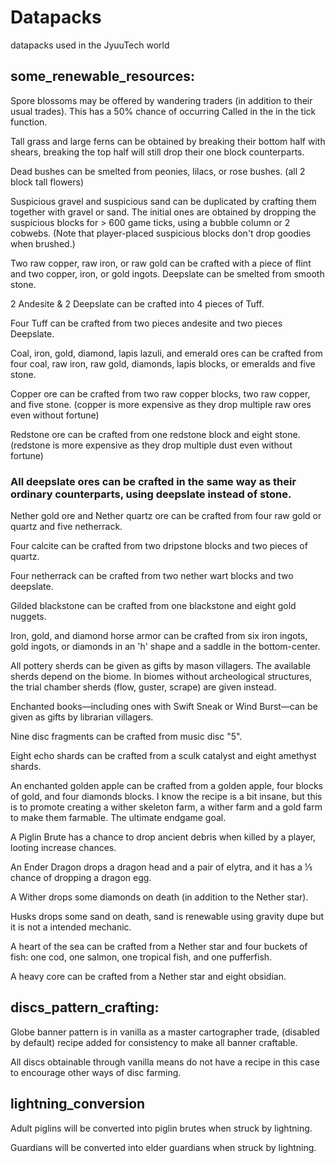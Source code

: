 # Datapacks
datapacks used in the JyuuTech world
## some_renewable_resources:
Spore blossoms may be offered by wandering traders (in addition to their usual trades). This has a 50% chance of occurring
Called in the in the tick function.

Tall grass and large ferns can be obtained by breaking their bottom half with shears, breaking the top half will still drop their one block counterparts.

Dead bushes can be smelted from peonies, lilacs, or rose bushes. (all 2 block tall flowers)

Suspicious gravel and suspicious sand can be duplicated by crafting them together with gravel or sand.
The initial ones are obtained by dropping the suspicious blocks for > 600 game ticks, using a bubble column or 2 cobwebs.
(Note that player-placed suspicious blocks don't drop goodies when brushed.)

Two raw copper, raw iron, or raw gold can be crafted with a piece of flint and two copper, iron, or gold ingots.
Deepslate can be smelted from smooth stone.

2 Andesite & 2 Deepslate can be crafted into 4 pieces of Tuff.

Four Tuff can be crafted from two pieces andesite and two pieces Deepslate.

Coal, iron, gold, diamond, lapis lazuli, and emerald ores can be crafted from four coal, raw iron, raw gold, diamonds, lapis blocks, or emeralds and five stone. 

Copper ore can be crafted from two raw copper blocks, two raw copper, and five stone. (copper is more expensive as they drop multiple raw ores even without fortune)

Redstone ore can be crafted from one redstone block and eight stone. (redstone is more expensive as they drop multiple dust even without fortune)

### All deepslate ores can be crafted in the same way as their ordinary counterparts, using deepslate instead of stone.

Nether gold ore and Nether quartz ore can be crafted from four raw gold or quartz and five netherrack.

Four calcite can be crafted from two dripstone blocks and two pieces of quartz.

Four netherrack can be crafted from two nether wart blocks and two deepslate.

Gilded blackstone can be crafted from one blackstone and eight gold nuggets.

Iron, gold, and diamond horse armor can be crafted from six iron ingots, gold ingots, or diamonds in an 'h' shape and a saddle in the bottom-center.

All pottery sherds can be given as gifts by mason villagers. The available sherds depend on the biome. In biomes without archeological structures, the trial chamber sherds (flow, guster, scrape) are given instead.

Enchanted books—including ones with Swift Sneak or Wind Burst—can be given as gifts by librarian villagers.

Nine disc fragments can be crafted from music disc "5".

Eight echo shards can be crafted from a sculk catalyst and eight amethyst shards.

An enchanted golden apple can be crafted from a golden apple, four blocks of gold, and four diamonds blocks. I know the recipe is a bit insane, 
but this is to promote creating a wither skeleton farm, a wither farm and a gold farm to make them farmable. The ultimate endgame goal.

A Piglin Brute has a chance to drop ancient debris when killed by a player, looting increase chances.

An Ender Dragon drops a dragon head and a pair of elytra, and it has a 1⁄5 chance of dropping a dragon egg.

A Wither drops some diamonds on death (in addition to the Nether star).

Husks drops some sand on death, sand is renewable using gravity dupe but it is not a intended mechanic.
    
A heart of the sea can be crafted from a Nether star and four buckets of fish: one cod, one salmon, one tropical fish, and one pufferfish.

A heavy core can be crafted from a Nether star and eight obsidian.


## discs_pattern_crafting:
Globe banner pattern is in vanilla as a master cartographer trade, (disabled by default) recipe added for consistency to make all banner craftable.

All discs obtainable through vanilla means do not have a recipe in this case to encourage other ways of disc farming.

## lightning_conversion
Adult piglins will be converted into piglin brutes when struck by lightning.

Guardians will be converted into elder guardians when struck by lightning.
